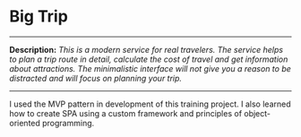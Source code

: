 # Big Trip

---
__Description:__
_This is a modern service for real travelers. The service helps to plan a trip route in detail, calculate the cost of travel and get information about attractions. The minimalistic interface will not give you a reason to be distracted and will focus on planning your trip._

---
I used the MVP pattern in development of this training project.
I also learned how to create SPA using a custom framework and principles of object-oriented programming.
